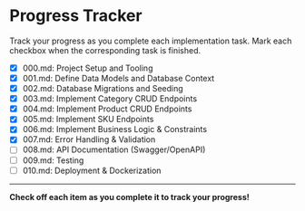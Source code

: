 # Progress Tracker

Track your progress as you complete each implementation task. Mark each checkbox when the corresponding task is finished.

- [x] 000.md: Project Setup and Tooling
- [x] 001.md: Define Data Models and Database Context
- [x] 002.md: Database Migrations and Seeding
- [x] 003.md: Implement Category CRUD Endpoints
- [x] 004.md: Implement Product CRUD Endpoints
- [x] 005.md: Implement SKU Endpoints
- [x] 006.md: Implement Business Logic & Constraints
- [x] 007.md: Error Handling & Validation
- [ ] 008.md: API Documentation (Swagger/OpenAPI)
- [ ] 009.md: Testing
- [ ] 010.md: Deployment & Dockerization

---

**Check off each item as you complete it to track your progress!**
